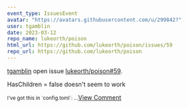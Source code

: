 ```yaml
---
event_type: IssuesEvent
avatar: "https://avatars.githubusercontent.com/u/299842?"
user: tgamblin
date: 2023-03-12
repo_name: lukeorth/poison
html_url: https://github.com/lukeorth/poison/issues/59
repo_url: https://github.com/lukeorth/poison
---
```


<a href='https://github.com/tgamblin' target='_blank'>tgamblin</a> open issue <a href='https://github.com/lukeorth/poison/issues/59' target='_blank'>lukeorth/poison#59</a>.

<p>HasChildren = false doesn't seem to work</p><small>I've got this in `config.toml`:...</small><a href='https://github.com/lukeorth/poison/issues/59' target='_blank'>View Comment</a>